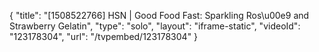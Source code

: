{
    "title": "[1508522766] HSN | Good Food Fast: Sparkling Ros\u00e9 and Strawberry Gelatin",
    "type": "solo",
    "layout": "iframe-static",
    "videoId": "123178304",
    "url": "\/tvpembed\/123178304"
}
